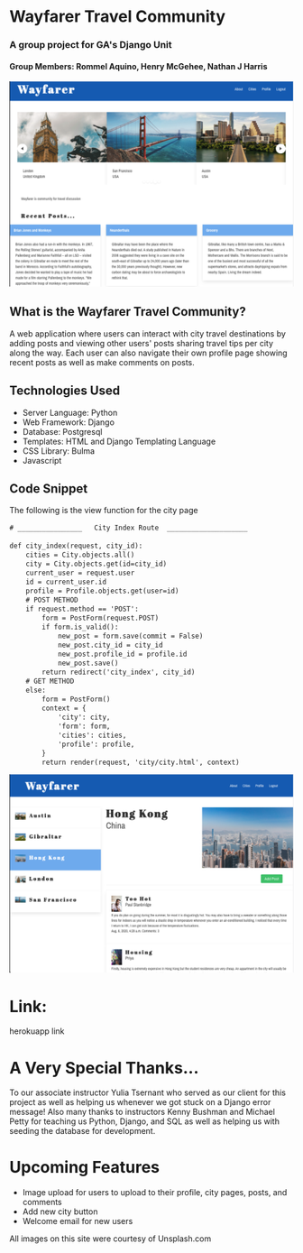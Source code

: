 Wayfarer Travel Community
==============================================================

### A group project for GA's Django Unit
#### Group Members: Rommel Aquino, Henry McGehee, Nathan J Harris



![Home Page](/images/wayfarer-homepage.png)


What is the Wayfarer Travel Community?  
--------------------------------------
A web application where users can interact with city travel destinations by adding posts and viewing other users' posts sharing travel tips per city along the way.  Each user can also navigate their own profile page showing recent posts as well as make comments on posts.  

Technologies Used
-----------------
- Server Language: Python
- Web Framework: Django
- Database: Postgresql
- Templates: HTML and Django Templating Language
- CSS Library: Bulma
- Javascript


Code Snippet
-------------
The following is the view function for the city page

```{.python}
# ________________   City Index Route  ____________________

def city_index(request, city_id):
    cities = City.objects.all()
    city = City.objects.get(id=city_id)
    current_user = request.user
    id = current_user.id
    profile = Profile.objects.get(user=id)
    # POST METHOD
    if request.method == 'POST':
        form = PostForm(request.POST)
        if form.is_valid():
            new_post = form.save(commit = False)
            new_post.city_id = city_id
            new_post.profile_id = profile.id
            new_post.save()
        return redirect('city_index', city_id)
    # GET METHOD
    else:
        form = PostForm()
        context = {
            'city': city,
            'form': form,
            'cities': cities,
            'profile': profile,
        }
        return render(request, 'city/city.html', context)
```

![City Page](/images/city-page.png)


Link: 
======
herokuapp link

A Very Special Thanks...
========================
To our associate instructor Yulia Tsernant who served as our client for this project as well as helping us whenever we got stuck on a Django error message!  Also many thanks to instructors Kenny Bushman and Michael Petty for teaching us Python, Django, and SQL as well as helping us with seeding the database for development.  

Upcoming Features
=================
- Image upload for users to upload to their profile, city pages, posts, and comments
- Add new city button
- Welcome email for new users

All images on this site were courtesy of Unsplash.com